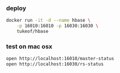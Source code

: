 ### deploy
```bash
docker run -it -d --name hbase \
    -p 16010:16010 -p 16030:16030 \
    tukeof/hbase
```

### test on mac osx
```bash
open http://localhost:16010/master-status
open http://localhost:16030/rs-status
```

